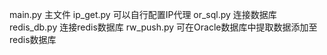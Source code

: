 main.py 主文件
ip_get.py 可以自行配置IP代理
or_sql.py 连接数据库
redis_db.py 连接redis数据库
rw_push.py  可在Oracle数据库中提取数据添加至redis数据库

